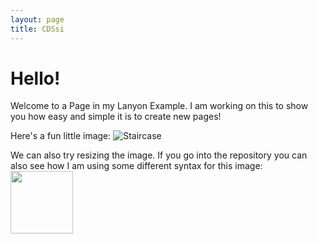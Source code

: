 ```yaml
---
layout: page
title: CDSsi
---
```


# Hello!
Welcome to a Page in my Lanyon Example. I am working on this to show you how easy and simple it is to create new pages!

Here's a fun little image:
![Staircase](https://github.com/user-attachments/assets/e073b630-4345-4fab-aa22-4d48baab64c1)

We can also try resizing the image. If you go into the repository you can also see how I am using some different syntax for this image:
<img src="https://github.com/user-attachments/assets/e073b630-4345-4fab-aa22-4d48baab64c1" width="100" height="100">

